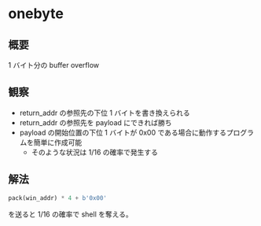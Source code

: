 # onebyte

## 概要

1 バイト分の buffer overflow

## 観察

* return_addr の参照先の下位 1 バイトを書き換えられる
* return_addr の参照先を payload にできれば勝ち
* payload の開始位置の下位 1 バイトが 0x00 である場合に動作するプログラムを簡単に作成可能
  * そのような状況は 1/16 の確率で発生する

## 解法

```python
pack(win_addr) * 4 + b'0x00'
```

を送ると 1/16 の確率で shell を奪える。
